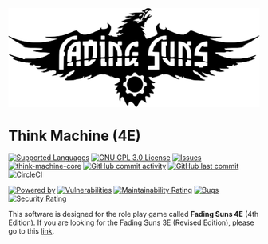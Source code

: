 <img src="./images/ThinkMachine_logo_fenix.svg" width="800" alt="Think Machine" align="middle"> 

# Think Machine (4E)
[![Supported Languages](https://img.shields.io/badge/supported-%F0%9F%87%AA%F0%9F%87%B8%20%F0%9F%87%AC%F0%9F%87%A7languages-blue.svg)]([https://github.com/softwaremagico/ThinkMachine-4E](https://github.com/softwaremagico/ThinkMachine-4E/tree/main/modules/Fading%20Suns%204E))
[![GNU GPL 3.0 License](https://img.shields.io/badge/license-GNU_GPL_3.0-brightgreen.svg)](https://github.com/softwaremagico/ThinkMachine-4E/blob/master/license/gnugpl/license.txt)
[![Issues](https://img.shields.io/github/issues/softwaremagico/ThinkMachine-4E.svg)](https://github.com/softwaremagico/ThinkMachine-4E/issues)
[![think-machine-core](https://img.shields.io/maven-central/v/com.softwaremagico/think-machine-4e.svg)](https://search.maven.org/remote_content?g=com.softwaremagico&a=think-machine-rules-4e&v=latest)
[![GitHub commit activity](https://img.shields.io/github/commit-activity/y/softwaremagico/ThinkMachine-4E)](https://github.com/softwaremagico/ThinkMachine-4E)
[![GitHub last commit](https://img.shields.io/github/last-commit/softwaremagico/ThinkMachine-4E)](https://github.com/softwaremagico/ThinkMachine-4E)
[![CircleCI](https://circleci.com/gh/softwaremagico/ThinkMachine-4E.svg?style=shield)](https://circleci.com/gh/softwaremagico/ThinkMachine-4E)

[![Powered by](https://img.shields.io/badge/powered%20by%20java-orange.svg?logo=OpenJDK&logoColor=white)]()
[![Vulnerabilities](https://sonarcloud.io/api/project_badges/measure?project=softwaremagico_ThinkMachine-4E&metric=vulnerabilities)](https://sonarcloud.io/summary/new_code?id=softwaremagico_ThinkMachine-4E)
[![Maintainability Rating](https://sonarcloud.io/api/project_badges/measure?project=softwaremagico_ThinkMachine-4E&metric=sqale_rating)](https://sonarcloud.io/summary/new_code?id=softwaremagico_ThinkMachine-4E)
[![Bugs](https://sonarcloud.io/api/project_badges/measure?project=softwaremagico_ThinkMachine-4E&metric=bugs)](https://sonarcloud.io/summary/new_code?id=softwaremagico_ThinkMachine-4E)
[![Security Rating](https://sonarcloud.io/api/project_badges/measure?project=softwaremagico_ThinkMachine-4E&metric=security_rating)](https://sonarcloud.io/summary/new_code?id=softwaremagico_ThinkMachine-4E)

This software is designed for the role play game called **Fading Suns 4E** (4th Edition). If you are looking for the Fading Suns 3E (Revised Edition), please go to this [link](https://github.com/softwaremagico/ThinkMachine).
